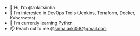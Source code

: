 - 👋 Hi, I’m @ankiitsiinha
- 👀 I’m interested in DevOps Tools (Jenkins, Terraform, Docker, Kubernetes)
- 🌱 I’m currently learning Python
- 📫 Reach out to me @sinha.ankit58@gmail.com

<!---
ankiitsiinha/ankiitsiinha is a ✨ special ✨ repository because its `README.md` (this file) appears on your GitHub profile.
You can click the Preview link to take a look at your changes.
--->
